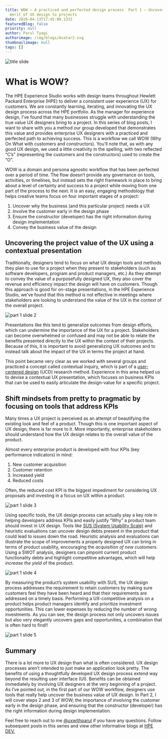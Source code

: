 ```yaml
---
title: WOW – A practiced and perfected design process  Part 1 – Uncovering the
  merit of UX design to projects
date: 2020-04-13T17:45:00.133Z
featuredBlog: false
priority: null
author: Parul Tyagi
authorimage: /img/blogs/Avatar2.svg
thumbnailimage: null
tags: []
---
```

![title slide](https://hpe-developer-portal.s3.amazonaws.com/uploads/media/2020/3/title-slide-1587659126865.jpg)

# What is WOW?

The HPE Experience Studio works with design teams throughout Hewlett Packard Enterprise (HPE) to deliver a consistent user experience (UX) for customers. We are constantly learning, iterating, and innovating the UX design process across the HPE portfolio. As the manager for experience design, I’ve found that many businesses struggle with understanding the true value UX designers bring to a project. In this series of blog posts, I want to share with you a method our group developed that demonstrates this value and provides enterprise UX designers with a practiced and perfected path to achieving success. This is a workflow we call WOW (Why On What with customers and constructors). You’ll note that, as with any good UX design, we used a little creativity in the spelling, with two reflected “C’s” (representing the customers and the constructors) used to create the “O”.

WOW is a domain and persona agnostic workflow that has been perfected over a period of time. The flow doesn’t provide any governance on tools, activities, or timelines, but instead sets the right framework in place to bring about a level of certainty and success to a project while moving from one part of the process to the next. It is an easy, engaging methodology that helps creative teams focus on four important stages of a project:    

1. Uncover why the business (and this particular project) needs a UX
2. Involve the customer early in the design phase
3. Ensure the constructor (developer) has the right information during design implementation
4. Convey the business value of the design
 
## Uncovering the project value of the UX using a contextual presentation

Traditionally, designers tend to focus on what UX design tools and methods they plan to use for a project when they present to stakeholders (such as software developers, program and product managers, etc.) As they attempt to convey the value of a purposefully designed UX, they also cover the revenue and efficiency impact the design will have on customers. Though this approach is good for on-stage presentations, in the HPE Experience Studio, we’ve found that this method is not effective in meetings where stakeholders are looking to understand the value of the UX in the context of the overall project.

![part 1 slide 2](https://hpe-developer-portal.s3.amazonaws.com/uploads/media/2020/3/part-1-slide-2-1587659158892.jpg)

Presentations like this tend to generalize outcomes from design efforts, which can undermine the importance of the UX for a project. Stakeholders can become overwhelmed or confused and may not be able to relate the benefits presented directly to the UX within the context of their projects. Because of this, it is important to avoid generalizing UX outcomes and to instead talk about the impact of the UX in terms the project at hand.

This point became very clear as we worked with several groups and practiced a concept called contextual inquiry, which is part of a [user-centered design](https://en.wikipedia.org/wiki/User-centered_design) (UCD) research method. Experience in this area helped us to devise a contextual UX presentation, which focuses on business KPIs that can be used to easily articulate the design-value for a specific project.

## Shift mindsets from pretty to pragmatic by focusing on tools that address KPIs
Many times a UX project is perceived as an attempt of beautifying the existing look and feel of a product. Though this is one important aspect of UX design, there is far more to it. More importantly, enterprise stakeholders should understand how the UX design relates to the overall value of the product. 

Almost every enterprise product is developed with four KPIs (key performance indicators) in mind:

1. New customer acquisition
2. Customer retention
3. Increased yield
4. Reduced costs 

Often, the reduced cost KPI is the biggest impediment for considering UX proposals and investing in a focus on UX within a product.


![part 1 slide 3](https://hpe-developer-portal.s3.amazonaws.com/uploads/media/2020/3/part-1-slide-3-1587659291004.jpg)

Using specific tools, the UX design process can actually play a key role in helping developers address KPIs and easily justify “Why” a product team should invest in UX design. Tools like [SUS (System Usability Scale)](https://en.wikipedia.org/wiki/System_usability_scale) and heuristic evaluations can uncover design debts present in the product that could lead to issues down the road.  Heuristic analysis and evaluations can illustrate the scope of improvements a properly designed UX can bring in terms of product usability, encouraging the *acquisition of new customers*. Using a SWOT analysis, designers can pinpoint current product functionality debts and highlight competitive advantages, which will help *increase the yield* of the product. 

![part 1 slide 4](https://hpe-developer-portal.s3.amazonaws.com/uploads/media/2020/3/part-1-slide-4-1587659222302.jpg)

By measuring the product’s system usability with SUS, the UX design process addresses the requirement to retain customers by making sure customers feel they have been heard and that their requirements are addressed on a timely basis. Performing a UX-competitive analysis on a product helps product managers identify and prioritize investment opportunities. This can lower expenses by reducing the number of wrong investments. As you can see, the design process not only uncovers issues but also very elegantly uncovers gaps and opportunities, a combination that is often hard to find!!

![part 1 slide 5](https://hpe-developer-portal.s3.amazonaws.com/uploads/media/2020/3/part-1-slide-5-1587659254292.jpg)

## Summary

There is a lot more to UX design than what is often considered. UX design processes aren’t intended to just make an application look pretty. The benefits of using a thoughtfully developed UX design process extend way beyond the resulting user interface (UI). Benefits can be obtained immediately by involving UX designers at the very beginning of a project. As I’ve pointed out, in the first part of our WOW workflow, designers use tools that really help uncover the business value of UX design. In Part 2, I will cover steps 2 and 3 of WOW; the importance of involving the customer early in the design phase, and ensuring that the constructor (developer) has the right information during design implementation. 

Feel free to reach out to me [@uxwithparul](https://twitter.com/uxwithparul) if you have any questions. Follow subsequent posts in this series and view other informative blogs at [HPE DEV.](/blog)
